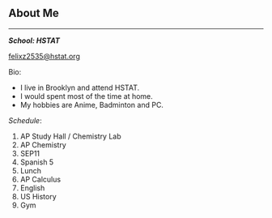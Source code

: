 ## About Me

---
***School: HSTAT***

[felixz2535@hstat.org](mailto:felixz2535@hstat.org)  

Bio:


* I live in Brooklyn and attend HSTAT.  
* I would spent most of the time at home.  
* My hobbies are Anime, Badminton and PC.  

_Schedule_:

1. AP Study Hall / Chemistry Lab
2. AP Chemistry
3. SEP11
4. Spanish 5
5. Lunch
6. AP Calculus
7. English
8. US History
9. Gym